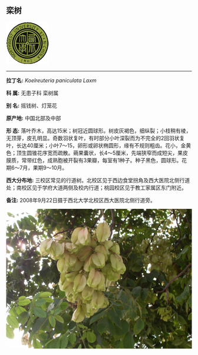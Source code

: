 ## 栾树

![西北大学校园网络植物志](../JPG/nwu.gif)

---

**拉丁名:**  _Koelreuteria paniculata Laxm_

**科 属:** 无患子科 栾树属

**别 名:** 摇钱树、灯笼花

**原产地:** 中国北部及中部

**形  态:** 落叶乔木，高达15米；树冠近圆球形。树皮灰褐色，细纵裂；小枝稍有棱，无顶芽，皮孔明显。奇数羽状复叶，有时部分小叶深裂而为不完全的2回羽状复叶，长达40厘米；小叶7～15，卵形或卵状椭圆形，缘有不规则粗齿。花小，金黄色；顶生圆锥花序宽而疏散。蒴果囊状，长4～5厘米，先端狭窄而成短尖，果皮膜质，常带红色，成熟胞被开裂有3果瓣，每室有1种子。种子黑色，圆球形。花期6～7月，果期9～10月。

**西大分布地:** 三校区常见的行道树。北校区见于西边食堂拐角及西大医院北侧行道处；南校区见于学府大道两侧及校内行道；桃园校区见于教工家属区东门附近。

**备注:** 2008年9月22日摄于西北大学北校区西大医院北侧行道旁。

![栾树](../JPG/栾树.JPG) 

